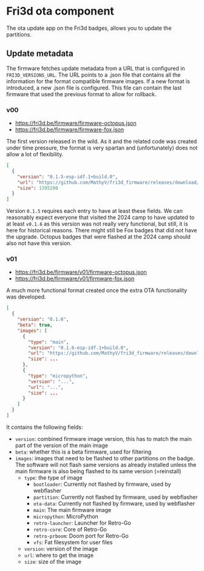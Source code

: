 # Fri3d ota component

The ota update app on the Fri3d badges, allows you to update the partitions.

## Update metadata

The firmware fetches update metadata from a URL that is configured in `FRI3D_VERSIONS_URL`. The URL points to a .json
file that contains all the information for the format compatible firmware images. If a new format is introduced, a new
.json file is configured. This file can contain the last firmware that used the previous format to allow for rollback.

### v00

* https://fri3d.be/firmware/firmware-octopus.json
* https://fri3d.be/firmware/firmware-fox.json

The first version released in the wild. As it and the related code was created under time pressure, the format is very
spartan and (unfortunately) does not allow a lot of flexibility.

```json
[
  {
    "version": "0.1.5-esp-idf.1+build.0",
    "url": "https://github.com/MathyV/fri3d_firmware/releases/download/v0.1.5/fri3d_firmware_fox.bin",
    "size": 1395200
  }
]
```

Version `0.1.5` requires each entry to have at least these fields. We can reasonably expect everyone that visited the
2024 camp to have updated to at least `v0.1.6` as this version was not really very functional, but still, it is here for
historical reasons. There might still be Fox badges that did not have the upgrade. Octopus badges that were flashed at
the 2024 camp should also not have this version.

### v01

* https://fri3d.be/firmware/v01/firmware-octopus.json
* https://fri3d.be/firmware/v01/firmware-fox.json

A much more functional format created once the extra OTA functionality was developed.

```json
[
  {
    "version": "0.1.6",
    "beta": true,
    "images": [
      {
        "type": "main",
        "version": "0.1.6-esp-idf.1+build.0",
        "url": "https://github.com/MathyV/fri3d_firmware/releases/download/v0.1.6/fri3d_firmware_fox.bin",
        "size": ...
      },
      {
        "type": "micropython",
        "version": "...",
        "url": "...",
        "size": ...
      }
    ]
  }
]
```

It contains the following fields:
* `version`: combined firmware image version, this has to match the main part of the version of the main image
* `beta`: whether this is a beta firmware, used for filtering
* `images`: images that need to be flashed to other partitions on the badge. The software will not flash same versions
    as already installed unless the main firmware is also being flashed to its same version (=reinstall)
  * `type`: the type of image
    * `bootloader`: Currently not flashed by firmware, used by webflasher
    * `partition`: Currently not flashed by firmware, used by webflasher
    * `ota-data`: Currently not flashed by firmware, used by webflasher
    * `main`: The main firmware image
    * `micropython`: MicroPython
    * `retro-launcher`: Launcher for Retro-Go
    * `retro-core`: Core of Retro-Go
    * `retro-prboom`: Doom port for Retro-Go
    * `vfs`: Fat filesystem for user files
  * `version`: version of the image
  * `url`: where to get the image
  * `size`: size of the image
